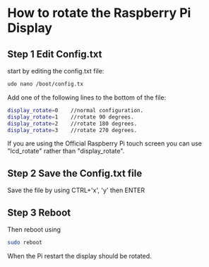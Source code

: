# How to rotate the Raspberry Pi Display

## Step 1 Edit Config.txt

start by editing the config.txt file:

```bash
udo nano /boot/config.tx
```



 Add one of the following lines to the bottom of the file:

```bash
display_rotate=0	//normal configuration.
display_rotate=1	//rotate 90 degrees.
display_rotate=2 	//rotate 180 degrees.
display_rotate=3	//rotate 270 degrees.
```

If you are using the Official Raspberry Pi touch screen you can use "lcd_rotate" rather than "display_rotate".



## Step 2 Save the Config.txt file

Save the file by using CTRL+'x', 'y' then ENTER



## Step 3 Reboot

 Then reboot using

```bash
sudo reboot
```

When the Pi restart the display should be rotated.

